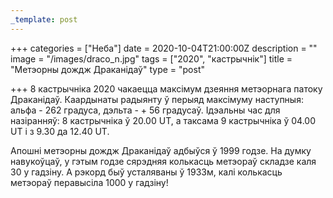 ```yaml
---
_template: post
---
```


+++
categories = ["Неба"]
date = 2020-10-04T21:00:00Z
description = ""
image = "/images/draco_n.jpg"
tags = ["2020", "кастрычнік"]
title = "Метэорны дождж Драканiдаў"
type = "post"

+++
8 кастрычніка 2020 чакаецца максімум дзеяння метэорнага патоку Драканiдаў. Каардынаты радыянту ў перыяд максімуму наступныя: альфа - 262 градуса, дэльта - + 56 градусаў. Ідэальны час для назіранняў: 8 кастрычніка ў 20.00 UT, а таксама 9 кастрычніка ў 04.00 UT і з 9.30 да 12.40 UT.  
  
Апошні метэорны дождж Драканiдаў адбыўся ў 1999 годзе. На думку навукоўцаў, у гэтым годзе сярэдняя колькасць метэораў складзе каля 30 у гадзіну. А рэкорд быў усталяваны ў 1933м, калі колькасць метэораў перавысіла 1000 у гадзіну!
